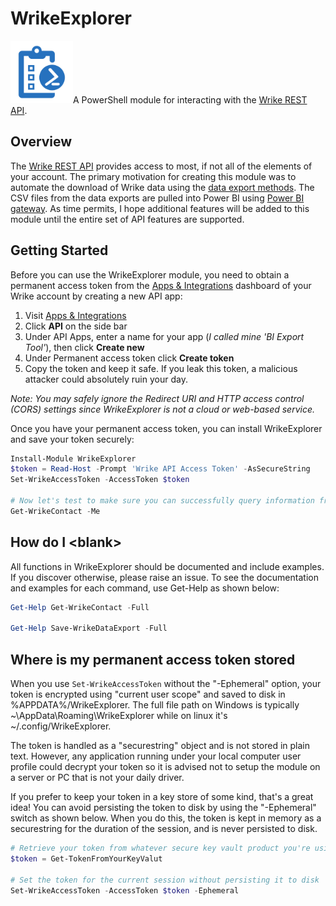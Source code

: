 # WrikeExplorer

<img src="https://github.com/jhendricks123/WrikeExplorer/raw/main/Logo.png" height="100">A PowerShell module for interacting with the [Wrike REST API](https://developers.wrike.com/).

## Overview

The [Wrike REST API](https://developers.wrike.com/) provides access to most, if not all of the elements of your account. The primary motivation for creating this module was to automate the download of Wrike data using the [data export methods](https://developers.wrike.com/api/v4/data-export/). The CSV files from the data exports are pulled into Power BI using [Power BI gateway](https://powerbi.microsoft.com/en-us/gateway/). As time permits, I hope additional features will be added to this module until the entire set of API features are supported.

## Getting Started

Before you can use the WrikeExplorer module, you need to obtain a permanent access token from the [Apps & Integrations](https://www.wrike.com/frontend/apps/index.html#/apps/) dashboard of your Wrike account by creating a new API app:

1. Visit [Apps & Integrations](https://www.wrike.com/frontend/apps/index.html#/apps/)
2. Click **API** on the side bar
3. Under API Apps, enter a name for your app (*I called mine 'BI Export Tool'*), then click **Create new**
4. Under Permanent access token click **Create token**
5. Copy the token and keep it safe. If you leak this token, a malicious attacker could absolutely ruin your day.

*Note: You may safely ignore the Redirect URI and HTTP access control (CORS) settings since WrikeExplorer is not a cloud or web-based service.*

Once you have your permanent access token, you can install WrikeExplorer and save your token securely:

```powershell
Install-Module WrikeExplorer
$token = Read-Host -Prompt 'Wrike API Access Token' -AsSecureString
Set-WrikeAccessToken -AccessToken $token

# Now let's test to make sure you can successfully query information from your Wrike account
Get-WrikeContact -Me
```

## How do I \<blank\>

All functions in WrikeExplorer should be documented and include examples. If you discover otherwise, please raise an issue. To see the documentation and examples for each command, use Get-Help as shown below:

```powershell
Get-Help Get-WrikeContact -Full

Get-Help Save-WrikeDataExport -Full
```

## Where is my permanent access token stored

When you use `Set-WrikeAccessToken` without the "-Ephemeral" option, your token is encrypted using "current user scope" and saved to disk in %APPDATA%/WrikeExplorer. The full file path on Windows is typically ~\AppData\Roaming\WrikeExplorer while on linux it's ~/.config/WrikeExplorer.

The token is handled as a "securestring" object and is not stored in plain text. However, any application running under your local computer user profile could decrypt your token so it is advised not to setup the module on a server or PC that is not your daily driver.

If you prefer to keep your token in a key store of some kind, that's a great idea! You can avoid persisting the token to disk by using the "-Ephemeral" switch as shown below. When you do this, the token is kept in memory as a securestring for the duration of the session, and is never persisted to disk.

```powershell
# Retrieve your token from whatever secure key vault product you're using
$token = Get-TokenFromYourKeyValut

# Set the token for the current session without persisting it to disk
Set-WrikeAccessToken -AccessToken $token -Ephemeral
```
